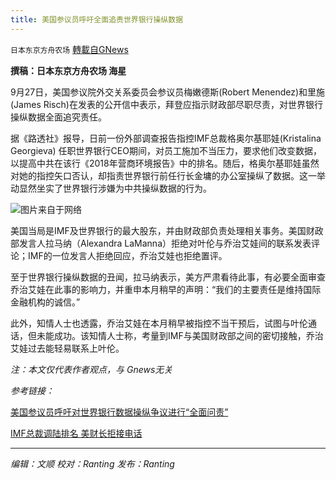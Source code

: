 ```yaml
---
title: 美国参议员呼吁全面追责世界银行操纵数据
---
```

`日本东京方舟农场` [轉載自GNews](https://gnews.org/zh-hans/1561046/)

**撰稿：日本东京方舟农场 海星**

9月27日，美国参议院外交关系委员会参议员梅嫩德斯(Robert Menendez)和里施(James Risch)在发表的公开信中表示，拜登应指示财政部尽职尽责，对世界银行操纵数据全面追究责任。

据《路透社》报导，日前一份外部调查报告指控IMF总裁格奥尔基耶娃(Kristalina Georgieva) 任职世界银行CEO期间，对员工施加不当压力，要求他们改变数据，以提高中共在该行《2018年营商环境报告》中的排名。随后，格奥尔基耶娃虽然对她的指控矢口否认，却指责世界银行前任行长金墉的办公室操纵了数据。这一举动显然坐实了世界银行涉嫌为中共操纵数据的行为。

![](https://assets.gnews.org/wp-content/uploads/2021/09/微信图片_20210928213626.png)图片来自于网络

美国当局是IMF及世界银行的最大股东，并由财政部负责处理相关事务。美国财政部发言人拉马纳（Alexandra LaManna）拒绝对叶伦与乔治艾娃间的联系发表评论；IMF的一位发言人拒绝回应，乔治艾娃也拒绝置评。

至于世界银行操纵数据的丑闻，拉马纳表示，美方严肃看待此事，有必要全面审查乔治艾娃在此事的影响力，并重申本月稍早的声明：“我们的主要责任是维持国际金融机构的诚信。”

此外，知情人士也透露，乔治艾娃在本月稍早被指控不当干预后，试图与叶伦通话，但未能成功。该知情人士称，考量到IMF与美国财政部之间的密切接触，乔治艾娃过去能轻易联系上叶伦。

*注：本文仅代表作者观点，与 Gnews无关*

*参考链接：*

[美国参议员呼吁对世界银行数据操纵争议进行“全面问责”](https://cn.reuters.com/article/idCNKBS2GO098)

[IMF总裁调陆排名 美财长拒接电话](https://www.epochtimes.com/gb/21/9/28/n13266464.htm)

* * *

*编辑：文顺 校对：Ranting 发布：Ranting*

